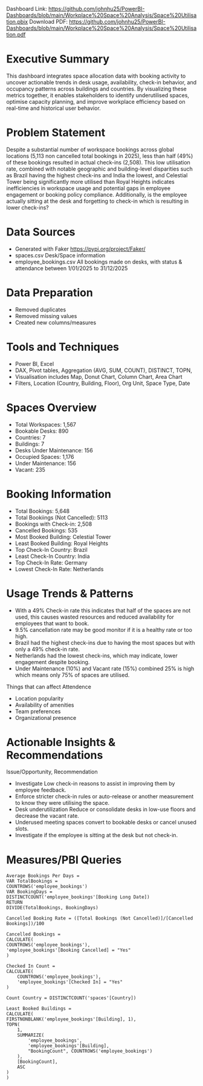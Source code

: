 Dashboard Link: https://github.com/johnhu25/PowerBI-Dashboards/blob/main/Workplace%20Space%20Analysis/Space%20Utilisation.pbix
Download PDF: https://github.com/johnhu25/PowerBI-Dashboards/blob/main/Workplace%20Space%20Analysis/Space%20Utilisation.pdf

# Executive Summary

This dashboard integrates space allocation data with booking activity to uncover actionable trends in desk usage, availability, check-in behavior, and occupancy patterns across buildings and countries. By visualizing these metrics together, it enables stakeholders to identify underutilised spaces, optimise capacity planning, and improve workplace efficiency based on real-time and historical user behavior.

# Problem Statement
Despite a substantial number of workspace bookings across global locations (5,113 non cancelled total bookings in 2025), less than half (49%) of these bookings resulted in actual check-ins (2,508). This low utilisation rate, combined with notable geographic and building-level disparities such as Brazil having the highest check-ins and India the lowest, and Celestial Tower being significantly more utilised than Royal Heights indicates inefficiencies in workspace usage and potential gaps in employee engagement or booking policy compliance.
Additionally, is the employee actually sitting at the desk and forgetting to check-in which is resulting in lower check-ins?

# Data Sources
- Generated with Faker https://pypi.org/project/Faker/
- spaces.csv Desk/Space information
- employee_bookings.csv All bookings made on desks, with status & attendance between 1/01/2025 to 31/12/2025

# Data Preparation
- Removed duplicates
- Removed missing values
- Created new columns/measures

# Tools and Techniques
- Power BI, Excel
- DAX, Pivot tables, Aggregation (AVG, SUM, COUNT), DISTINCT, TOPN,
- Visualisation includes Map, Donut Chart, Column Chart, Area Chart
- Filters, Location (Country, Building, Floor), Org Unit, Space Type, Date

# Spaces Overview

- Total Workspaces: 1,567
- Bookable Desks: 890
- Countries: 7
- Buildings: 7
- Desks Under Maintenance: 156
- Occupied Spaces: 1,176
- Under Maintenance: 156
- Vacant: 235

# Booking Information
- Total Bookings: 5,648
- Total Bookiings (Not Cancelled): 5113
- Bookings with Check-in: 2,508
- Cancelled Bookings: 535
- Most Booked Building: Celestial Tower
- Least Booked Building: Royal Heights
- Top Check-In Country: Brazil
- Least Check-In Country: India
- Top Check-In Rate: Germany
- Lowest Check-In Rate: Netherlands

# Usage Trends & Patterns

- With a 49% Check-in rate this indicates that half of the spaces are not used, this causes wasted resources and reduced availability for employees that want to book.
- 9.5% cancellation rate may be good monitor if it is a healthy rate or too high.
- Brazil had the highest check-ins due to having the most spaces but with only a 49% check-in rate.
- Netherlands had the lowest check-ins, which may indicate, lower engagement despite booking.
- Under Maintenance (10%) and Vacant rate (15%) combined 25% is high which means only 75% of spaces are utilised.

Things that can affect Attendence
- Location popularity
- Availability of amenities
- Team preferences
- Organizational presence

# Actionable Insights & Recommendations
Issue/Opportunity, Recommendation
- Investigate Low check-in reasons to assist in improving them by employee feedback.
- Enforce stricter check-in rules or auto-release or another measurement to know they were utilising the space.
- Desk underutilization	Reduce or consolidate desks in low-use floors and decrease the vacant rate.
- Underused meeting spaces convert to bookable desks or cancel unused slots.
- Investigate if the employee is sitting at the desk but not check-in.

# Measures/PBI Queries

    Average Bookings Per Days = 
    VAR TotalBookings =
    COUNTROWS('employee_bookings')
    VAR BookingDays =
    DISTINCTCOUNT('employee_bookings'[Booking Long Date])
    RETURN
    DIVIDE(TotalBookings, BookingDays)

    Cancelled Booking Rate = ([Total Bookings (Not Cancelled)]/[Cancelled Bookings])/100

    Cancelled Bookings = 
    CALCULATE(
    COUNTROWS('employee_bookings'),
    'employee_bookings'[Booking Cancelled] = "Yes"
    )

    Checked In Count = 
    CALCULATE(
        COUNTROWS('employee_bookings'),
        'employee_bookings'[Checked In] = "Yes"
    )

    Count Country = DISTINCTCOUNT('spaces'[Country])

    Least Booked Buildings = 
    CALCULATE(
    FIRSTNONBLANK('employee_bookings'[Building], 1),
    TOPN(
        1,
        SUMMARIZE(
            'employee_bookings',
            'employee_bookings'[Building],
            "BookingCount", COUNTROWS('employee_bookings')
        ),
        [BookingCount],
        ASC
    )
    )

    
